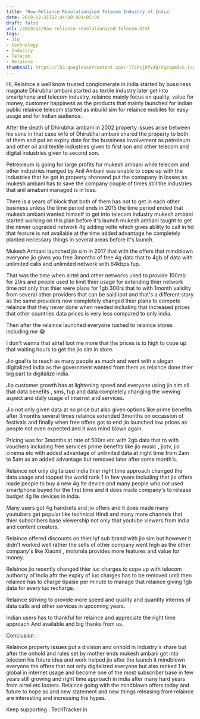 ```yaml
---
title: 'How Reliance Revolutionized Telecom Industry of India'
date: 2019-12-31T22:44:00.001+05:30
draft: false
url: /2019/12/how-reliance-revolutionized-telecom.html
tags: 
- Jio
- technology
- Industry
- Telecom
- Relaince
thumbnail: https://lh3.googleusercontent.com/-lTzPsjRfVJQ/Xg2cpmSvS-I/AAAAAAAAAb0/MB2SF24MPcsQidzfWkiYXzpHaYpXc9x-ACLcBGAsYHQ/s1600/1577950366880951-0.png
---
```


  

Hi, Relaince a well know trusted conglomerate in india started by bussiness magnate Dhirubhai ambani started as textile industry later get into smartphone and telecom industry. relaince mainly focus on quality, value for money, customer happiness as the products that mainly launched for indian public relaince telecom started as inbuild sim for relaince mobiles for easy usage and for indian audience.  

After the death of Dhirubhai ambani in 2002 property issues arise between his sons in that case wife of Dhirubhai ambani shared the property to both of them and put an expiry date for the bussiness involvement as petroleum and other oil and textile industries given to first son and other telecom and digital industries given to second son.

Petreoleum is going for large profits for mukesh ambani while telecom and other industries manged by Anil Ambani was unable to cope up with the industries that he got in property shareand put the comapany in losses as mukesh ambani has to save the company couple of times still the industries that anil amabani managed is in loss.

There is a years of block that both of them has not to get in each other business unless the time period ends in 2015 the time period ended that mukesh ambani wanted himself to get into telecom industry mukesh ambani started working on this plan before it's launch mukesh ambani taught to get the newer upgraded network 4g adding volte which gives ability to call in hd that feature is not available at the time added advantage he completely planted necessary things in several areas before it's launch.

Mukesh Ambani launched jio sim in 2017 that with the offers that mindblown everyone jio gives you free 3months of free 4g data that to 4gb of data with unlimited calls and unlimited network with 64kbps fup.

That was the time when airtel and other networks used to provide 100mb for 20rs and people used to limit thier usage for extending thier network time not only that thier were plans for 1gb 300rs that to with 1month validity from several other providers that can be said loot and that's a different story as the same providers now completely changed thier plans to compete relaince that they never done when needed including that increased prices that other countries data prices is very less compared to only india.

Then after the relaince launched everyone rushed to relaince stores including me 😂

I don't wanna that airtel loot me more that the prices is to high to cope up that waiting hours to get the jio sim in store.

Jio goal is to reach as many people as much and went with a slogan digitalized india as the government wanted from them as relaince done thier big part to digitalize india.

Jio customer growth has at lightening speed and everyone using jio sim all that data benefits , sms, fup and data completely changing the viewing aspect and daily usage of internet and services.

Jio not only given data at no price but also given options like prime benefits after 3months several times relaince extended 3months on occassion of festivals and finally when free offers got to end jio launched low prices as people not even expected and it was mind blown again.

Pricing was for 3months at rate of 500rs etc with 2gb data that to with vouchers including free services prime benefits like jio music , jiotv, jio cinema etc with added advantage of unlimited data at night time from 2am to 5am as an added advantage but removed later after some month's.

Relaince not only digitalized india thier right time approach changed the data usage and topped the world rank 1 in few years including that jio offers made people to buy a new 4g lte device and many people who not used smartphone buyed for the first time and it does made company's to release budget 4g lte devices in india.

Many users got 4g handsets and jio offers and it does made many youtubers get popular like technical Hindi and many more channels that thier subscribers base viewership not only that youtube viewers from india and content creators.

Relaince offered discounts on thier lyf sub brand with jio sim but however it didn't worked well rather the sells of other company went high as the other company's like Xiaomi , motorola provides more features and value for money.

Relaince jio recently changed thier iuc charges to cope up with telecom authority of India aftr the expiry of iuc charges has to be removed until then relaince has to charge 6paise per minute to manage that relaince giving 1gb data for every iuc recharge.

Relaince striving to provide more speed and quality and quantity interms of data calls and other services in upcoming years.

Indian users has to thankful for relaince and appreciate the right time approach And available and big thanks from us.

Conclusion :

Relaince property issues put a division and onhold in industry's share but after the onhold and rules set by mother ends mukesh ambani got into telecom his future idea and work helped jio after the launch it mindblown everyone the offers that not only digitalized everyone but also ranked 1 in global in internet usage and become one of the most subscriber base in few years still growing and right time approach in india after many hard years from airtel etc looters. Relaince going with the mindblown offers today and future to hope so and new statement and new things releasing from relaince are interesting and increasing the hypes.

Keep supporting : TechTracker.in
